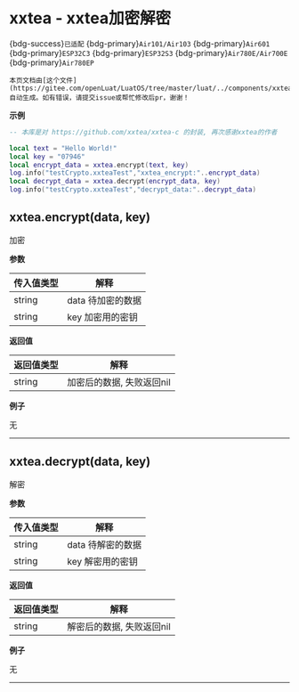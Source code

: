 # xxtea - xxtea加密解密 

{bdg-success}`已适配` {bdg-primary}`Air101/Air103` {bdg-primary}`Air601` {bdg-primary}`ESP32C3` {bdg-primary}`ESP32S3` {bdg-primary}`Air780E/Air700E` {bdg-primary}`Air780EP`

```{note}
本页文档由[这个文件](https://gitee.com/openLuat/LuatOS/tree/master/luat/../components/xxtea/binding/luat_lib_xxtea.c)自动生成。如有错误，请提交issue或帮忙修改后pr，谢谢！
```


**示例**

```lua
-- 本库是对 https://github.com/xxtea/xxtea-c 的封装, 再次感谢xxtea的作者

local text = "Hello World!"
local key = "07946"
local encrypt_data = xxtea.encrypt(text, key)
log.info("testCrypto.xxteaTest","xxtea_encrypt:"..encrypt_data)
local decrypt_data = xxtea.decrypt(encrypt_data, key)
log.info("testCrypto.xxteaTest","decrypt_data:"..decrypt_data)

```

## xxtea.encrypt(data, key)



加密

**参数**

|传入值类型|解释|
|-|-|
|string|data 待加密的数据|
|string|key 加密用的密钥|

**返回值**

|返回值类型|解释|
|-|-|
|string|加密后的数据, 失败返回nil|

**例子**

无

---

## xxtea.decrypt(data, key)



解密

**参数**

|传入值类型|解释|
|-|-|
|string|data 待解密的数据|
|string|key 解密用的密钥|

**返回值**

|返回值类型|解释|
|-|-|
|string|解密后的数据, 失败返回nil|

**例子**

无

---

